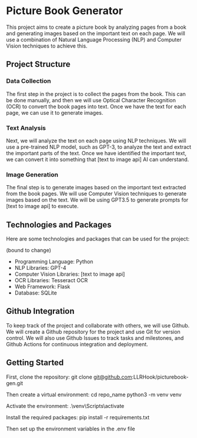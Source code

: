 # Picture Book Generator

This project aims to create a picture book by analyzing pages from a book and generating images based on the important text on each page. We will use a combination of Natural Language Processing (NLP) and Computer Vision techniques to achieve this.

## Project Structure

### Data Collection

The first step in the project is to collect the pages from the book. This can be done manually, and then we will use Optical Character Recognition (OCR) to convert the book pages into text. Once we have the text for each page, we can use it to generate images.

### Text Analysis

Next, we will analyze the text on each page using NLP techniques. We will use a pre-trained NLP model, such as GPT-3, to analyze the text and extract the important parts of the text. Once we have identified the important text, we can convert it into something that [text to image api] AI can understand.

### Image Generation

The final step is to generate images based on the important text extracted from the book pages. We will use Computer Vision techniques to generate images based on the text. We will be using GPT3.5 to generate prompts for [text to image api] to execute.

## Technologies and Packages

Here are some technologies and packages that can be used for the project:

(bound to change)

- Programming Language: Python
- NLP Libraries: GPT-4
- Computer Vision Libraries: [text to image api]
- OCR Libraries: Tesseract OCR
- Web Framework: Flask
- Database: SQLite

## Github Integration

To keep track of the project and collaborate with others, we will use Github. We will create a Github repository for the project and use Git for version control. We will also use Github Issues to track tasks and milestones, and Github Actions for continuous integration and deployment.

## Getting Started

First, clone the repository:
    git clone git@github.com:LLRHook/picturebook-gen.git

Then create a virtual environment:
    cd repo_name
    python3 -m venv venv

Activate the environment:
    .\venv\Scripts\activate

Install the required packages: 
    pip install -r requirements.txt

Then set up the environment variables in the .env file

